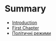# Summary

* [Introduction](README.md)
* [First Chapter](chapter1.md)
* [Політичні режими](poltichn_rezhimi.md)

